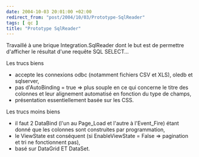 ```yaml
---
date: 2004-10-03 20:01:00 +02:00
redirect_from: "post/2004/10/03/Prototype-SqlReader"
tags: [ qc ]
title: "Prototype SqlReader"
---
```


Travaillé à une brique Integration.SqlReader dont le but est de permettre
d'afficher le résultat d'une requête SQL SELECT...

Les trucs biens

* accepte les connexions odbc (notamment fichiers CSV et XLS), oledb et
sqlserver,
* pas d'AutoBinding = true => plus souple en ce qui concerne le titre des
colonnes et leur alignement automatisé en fonction du type de champs,
* présentation essentiellement basée sur les CSS.

Les trucs moins biens

* il faut 2 DataBind (l'un au Page_Load et l'autre à l'Event_Fire) étant
donné que les colonnes sont construites par programmation,
* le ViewState est conséquent (si EnableViewState = False => pagination et
tri ne fonctionnent pas),
* basé sur DataGrid ET DataSet.
